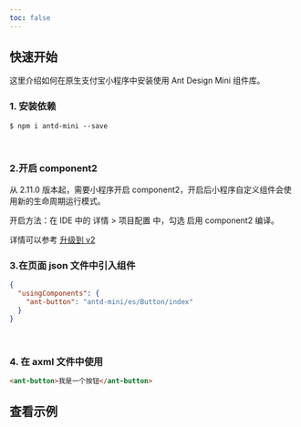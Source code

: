 ```yaml
---
toc: false
---
```


## 快速开始

这里介绍如何在原生支付宝小程序中安装使用 Ant Design Mini 组件库。

### 1. 安装依赖

```
$ npm i antd-mini --save
```

<br>

### 2.开启 component2

从 2.11.0 版本起，需要小程序开启 component2，开启后小程序自定义组件会使用新的生命周期运行模式。

开启方法：在 IDE 中的 详情 > 项目配置 中，勾选 启用 component2 编译。

详情可以参考 [升级到 v2](./migration-v2.md)

### 3.在页面 json 文件中引入组件

```json
{
  "usingComponents": {
    "ant-button": "antd-mini/es/Button/index"
  }
}
```

<br>

### 4. 在 axml 文件中使用

```html
<ant-button>我是一个按钮</ant-button>
```

## 查看示例

<code src='pages/Button/index'></code>
